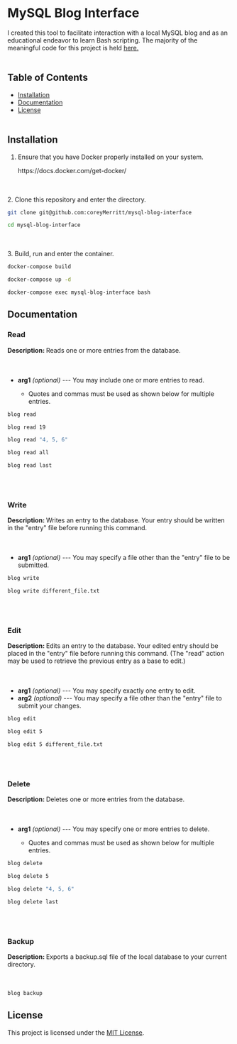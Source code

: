 <h1>MySQL Blog Interface</h1>

   I created this tool to facilitate interaction with a local MySQL blog and as an educational endeavor to learn Bash scripting. The majority of the meaningful code for this project is held [here.](blog_module)
<br></br>
<h2>Table of Contents</h2>

- [Installation](#installation)
- [Documentation](#documentation)
- [License](#license)
<br></br>
<h2>Installation</h2>

1. Ensure that you have Docker properly installed on your system.

<ul>
https://docs.docker.com/get-docker/
</ul>

<br></br>
2. Clone this repository and enter the directory.

```bash
git clone git@github.com:coreyMerritt/mysql-blog-interface
```
```bash
cd mysql-blog-interface
```
<br></br>
3. Build, run and enter the container.
```bash
docker-compose build
```
```bash
docker-compose up -d
```
```bash
docker-compose exec mysql-blog-interface bash
```

<h2>Documentation</h2>

<h3>Read</h3>
<b><p style="margin-bottom: 50px;">Description: </b>Reads one or more entries from the database.</p>
<ul>
   <li><b>arg1</b> <i>(optional)</i> --- You may include one or more entries to read.</li>
      <ul>
         <li>Quotes and commas must be used as shown below for multiple entries.</li>  
      </ul>
</ul>

```bash
blog read
```
```bash 
blog read 19
```
```bash
blog read "4, 5, 6"
```
```bash
blog read all
```
```bash
blog read last
```
<br></br>
<h3>Write</h3>
<b><p style="margin-bottom: 50px;">Description: </b>Writes an entry to the database. Your entry should be written in the "entry" file before running this command.</p>
<ul>
   <li><b>arg1</b> <i>(optional)</i> --- You may specify a file other than the "entry" file to be submitted.</li>
</ul>

```bash
blog write
```
```bash
blog write different_file.txt
```
     
<br></br>
<h3>Edit</h3>
<b><p style="margin-bottom: 50px;">Description: </b>Edits an entry to the database. Your edited entry should be placed in the "entry" file before running this command. (The "read" action may be used to retrieve the previous entry as a base to edit.)</p>
<ul>
   <li><b>arg1</b> <i>(optional)</i> --- You may specify exactly one entry to edit.</li>
   <li><b>arg2</b> <i>(optional)</i> --- You may specify a file other than the "entry" file to submit your changes.</li>
</ul>

```bash
blog edit
```
```bash
blog edit 5
```
```bash
blog edit 5 different_file.txt
```
     
<br></br>
<h3>Delete</h3>
<b><p style="margin-bottom: 50px;">Description: </b>Deletes one or more entries from the database.</p>
<ul>
   <li><b>arg1</b> <i>(optional)</i> --- You may specify one or more entries to delete.</li>
      <ul>
          <li>Quotes and commas must be used as shown below for multiple entries.</li>  
      </ul>
</ul>

```bash
blog delete
```
```bash
blog delete 5
```
```bash
blog delete "4, 5, 6"
```
```bash
blog delete last
```

<br></br>
<h3>Backup</h3>
<b><p style="margin-bottom: 50px;">Description: </b>Exports a backup.sql file of the local database to your current directory.</p>


```bash
blog backup
```

## License

This project is licensed under the [MIT License](LICENSE).

